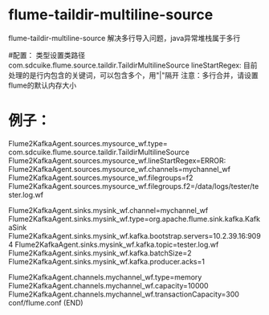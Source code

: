 # flume-taildir-multiline-source
flume-taildir-multiline-source 解决多行导入问题，java异常堆栈属于多行

#配置：
类型设置类路径com.sdcuike.flume.source.taildir.TaildirMultilineSource
lineStartRegex: 目前处理的是行内包含的关键词，可以包含多个，用"|"隔开
注意：多行合并，请设置flume的默认内存大小

# 例子：
Flume2KafkaAgent.sources.mysource_wf.type= com.sdcuike.flume.source.taildir.TaildirMultilineSource 
Flume2KafkaAgent.sources.mysource_wf.lineStartRegex=ERROR:
Flume2KafkaAgent.sources.mysource_wf.channels=mychannel_wf
Flume2KafkaAgent.sources.mysource_wf.filegroups=f2
Flume2KafkaAgent.sources.mysource_wf.filegroups.f2=/data/logs/tester/tester.log.wf

Flume2KafkaAgent.sinks.mysink_wf.channel=mychannel_wf
Flume2KafkaAgent.sinks.mysink_wf.type=org.apache.flume.sink.kafka.KafkaSink  
Flume2KafkaAgent.sinks.mysink_wf.kafka.bootstrap.servers=10.2.39.16:9094
Flume2KafkaAgent.sinks.mysink_wf.kafka.topic=tester.log.wf
Flume2KafkaAgent.sinks.mysink_wf.kafka.batchSize=2
Flume2KafkaAgent.sinks.mysink_wf.kafka.producer.acks=1

Flume2KafkaAgent.channels.mychannel_wf.type=memory  
Flume2KafkaAgent.channels.mychannel_wf.capacity=10000 
Flume2KafkaAgent.channels.mychannel_wf.transactionCapacity=300
conf/flume.conf (END) 